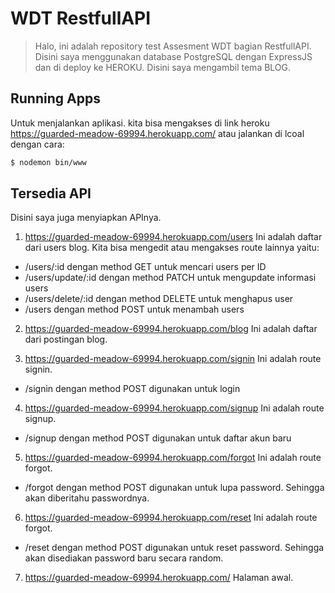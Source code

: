 # WDT RestfullAPI

> Halo, ini adalah repository test Assesment WDT bagian RestfullAPI. Disini saya menggunakan database PostgreSQL dengan ExpressJS dan di deploy ke HEROKU. Disini saya mengambil tema BLOG.

## Running Apps

Untuk menjalankan aplikasi. kita bisa mengakses di link heroku https://guarded-meadow-69994.herokuapp.com/ atau jalankan di lcoal dengan cara:

```bash
$ nodemon bin/www
```

## Tersedia API

Disini saya juga menyiapkan APInya.

1. https://guarded-meadow-69994.herokuapp.com/users
Ini adalah daftar dari users blog. Kita bisa mengedit atau mengakses route lainnya yaitu:
- /users/:id dengan method GET untuk mencari users per ID
- /users/update/:id dengan method PATCH untuk mengupdate informasi users
- /users/delete/:id dengan method DELETE untuk menghapus user
- /users dengan method POST untuk menambah users

2. https://guarded-meadow-69994.herokuapp.com/blog
Ini adalah daftar dari postingan blog.

3. https://guarded-meadow-69994.herokuapp.com/signin
Ini adalah route signin.
- /signin dengan method POST digunakan untuk login

4. https://guarded-meadow-69994.herokuapp.com/signup
Ini adalah route signup.
- /signup dengan method POST digunakan untuk daftar akun baru

5. https://guarded-meadow-69994.herokuapp.com/forgot
Ini adalah route forgot.
- /forgot dengan method POST digunakan untuk lupa password. Sehingga akan diberitahu passwordnya.

6. https://guarded-meadow-69994.herokuapp.com/reset
Ini adalah route forgot.
- /reset dengan method POST digunakan untuk reset password. Sehingga akan disediakan password baru secara random.

7. https://guarded-meadow-69994.herokuapp.com/
Halaman awal.
